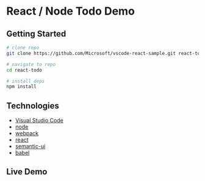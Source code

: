 # React / Node Todo Demo


## Getting Started

```bash
# clone repo
git clone https://github.com/Microsoft/vscode-react-sample.git react-todo

# navigate to repo
cd react-todo

# install deps
npm install
```

## Technologies

* [Visual Studio Code](https://code.visualstudio.com)
* [node](https://nodejs.org/en/)
* [webpack](https://webpack.github.io/)
* [react](https://facebook.github.io/react/)
* [semantic-ui](http://www.semantic-ui.com/#/)
* [babel](https://babeljs.io/)

## Live Demo
```bash
```
